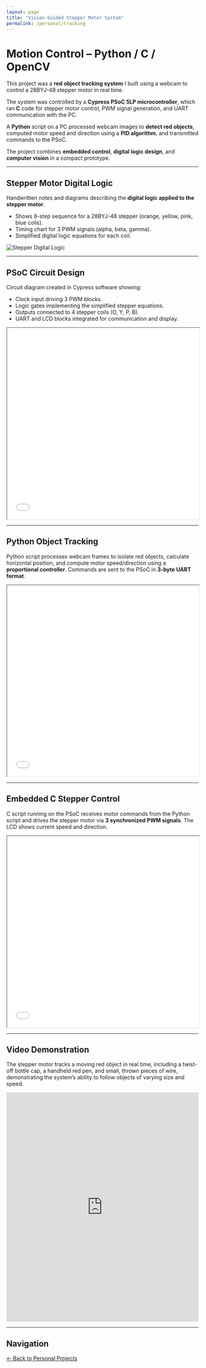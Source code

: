 ```yaml
---
layout: page
title: "Vision-Guided Stepper Motor System"
permalink: /personal/tracking
---
```


# Motion Control – Python / C / OpenCV

This project was a **red object tracking system** I built using a webcam to control a 28BYJ-48 stepper motor in real time.  

The system was controlled by a **Cypress PSoC 5LP microcontroller**, which ran **C** code for stepper motor control, PWM signal generation, and UART communication with the PC.  

A **Python** script on a PC processed webcam images to **detect red objects**, computed motor speed and direction using a **PID algorithm**, and transmitted commands to the PSoC.  

The project combines **embedded control**, **digital logic design**, and **computer vision** in a compact prototype.

---

## Stepper Motor Digital Logic

Handwritten notes and diagrams describing the **digital logic applied to the stepper motor**.  
- Shows 8-step sequence for a 28BYJ-48 stepper (orange, yellow, pink, blue coils).  
- Timing chart for 3 PWM signals (alpha, beta, gamma).  
- Simplified digital logic equations for each coil.

![Stepper Digital Logic](/assets/projects/tracking/0-stepper-digital-logic.jpg)

---

## PSoC Circuit Design

Circuit diagram created in Cypress software showing:  
- Clock input driving 3 PWM blocks.  
- Logic gates implementing the simplified stepper equations.  
- Outputs connected to 4 stepper coils (O, Y, P, B).  
- UART and LCD blocks integrated for communication and display.

<iframe src="/assets/projects/tracking/1-digital-circuit.pdf#view=FitH&toolbar=1&navpanes=0" 
        width="100%" height="500px">
    Your browser does not support PDFs. 
        <a href="/assets/projects/tracking/1-digital-circuit.pdf">View PDF</a>.
</iframe>

---

## Python Object Tracking

Python script processes webcam frames to isolate red objects, calculate horizontal position, and compute motor speed/direction using a **proportional controller**. Commands are sent to the PSoC in **3-byte UART format**.

<iframe src="/assets/projects/tracking/tracking-python.pdf#view=FitH&toolbar=1&navpanes=0" 
        width="100%" height="500px">
    Your browser does not support PDFs. 
        <a href="/assets/projects/tracking/tracking-python.pdf">View PDF</a>.
</iframe>

---

## Embedded C Stepper Control

C script running on the PSoC receives motor commands from the Python script and drives the stepper motor via **3 synchronized PWM signals**. The LCD shows current speed and direction.

<iframe src="/assets/projects/tracking/tracking-C-code.pdf#view=FitH&toolbar=1&navpanes=0" 
        width="100%" height="500px">
    Your browser does not support PDFs. 
        <a href="/assets/projects/tracking/tracking-C-code.pdf">View PDF</a>.
</iframe>

---

## Video Demonstration

The stepper motor tracks a moving red object in real time, including a twist-off bottle cap, a handheld red pen, and small, thrown pieces of wire, demonstrating the system’s ability to follow objects of varying size and speed.

<iframe width="100%" height="600" 
        src="https://www.youtube.com/embed/rut3NRivFuI?rel=0" 
        title="YouTube video player" 
        frameborder="0" allowfullscreen>
</iframe>

---

## Navigation

[← Back to Personal Projects](/personal)
